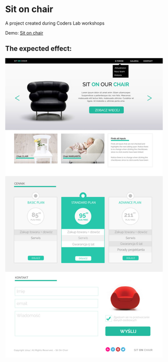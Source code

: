 # Sit on chair
A project created during Coders Lab workshops

Demo: <a href="https://magdalenazielinska.github.io/Sit-on-chair">Sit on chair</a>

## The expected effect:

![Sit on chair](/images/workshop.jpg)

